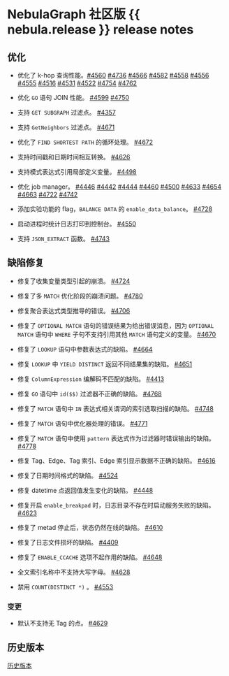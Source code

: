 # NebulaGraph 社区版 {{ nebula.release }} release notes

## 优化

- 优化了 k-hop 查询性能。[#4560](https://github.com/vesoft-inc/nebula/pull/4560) [#4736](https://github.com/vesoft-inc/nebula/pull/4736)  [#4566](https://github.com/vesoft-inc/nebula/pull/4566) [#4582](https://github.com/vesoft-inc/nebula/pull/4582) [#4558](https://github.com/vesoft-inc/nebula/pull/4558) [#4556](https://github.com/vesoft-inc/nebula/pull/4556) [#4555](https://github.com/vesoft-inc/nebula/pull/4555) [#4516](https://github.com/vesoft-inc/nebula/pull/4516) [#4531](https://github.com/vesoft-inc/nebula/pull/4531) [#4522](https://github.com/vesoft-inc/nebula/pull/4522) [#4754](https://github.com/vesoft-inc/nebula/pull/4754) [#4762](https://github.com/vesoft-inc/nebula/pull/4762)

- 优化 `GO` 语句 JOIN 性能。 [#4599](https://github.com/vesoft-inc/nebula/pull/4599) [#4750](https://github.com/vesoft-inc/nebula/pull/4750)

- 支持 `GET SUBGRAPH` 过滤点。 [#4357](https://github.com/vesoft-inc/nebula/pull/4357)

- 支持 `GetNeighbors` 过滤点。 [#4671](https://github.com/vesoft-inc/nebula/pull/4671)

- 优化了 `FIND SHORTEST PATH` 的循环处理。 [#4672](https://github.com/vesoft-inc/nebula/pull/4672)

- 支持时间戳和日期时间相互转换。 [#4626](https://github.com/vesoft-inc/nebula/pull/4526)

- 支持模式表达式引用局部定义变量。 [#4498](https://github.com/vesoft-inc/nebula/pull/4498)

- 优化 job manager。 [#4446](https://github.com/vesoft-inc/nebula/pull/4446) [#4442](https://github.com/vesoft-inc/nebula/pull/4442) [#4444](https://github.com/vesoft-inc/nebula/pull/4444) [#4460](https://github.com/vesoft-inc/nebula/pull/4460) [#4500](https://github.com/vesoft-inc/nebula/pull/4500) [#4633](https://github.com/vesoft-inc/nebula/pull/4633) [#4654](https://github.com/vesoft-inc/nebula/pull/4654) [#4663](https://github.com/vesoft-inc/nebula/pull/4663) [#4722](https://github.com/vesoft-inc/nebula/pull/4722) [#4742](https://github.com/vesoft-inc/nebula/pull/4742)

- 添加实验功能的 flag，<!--`TOSS` 的 `enable_toss` 和 -->`BALANCE DATA` 的 `enable_data_balance`。 [#4728](https://github.com/vesoft-inc/nebula/pull/4728)

- 启动进程时统计日志打印到控制台。 [#4550](https://github.com/vesoft-inc/nebula/pull/4550)

- 支持 `JSON_EXTRACT` 函数。 [#4743](https://github.com/vesoft-inc/nebula/pull/4743)


## 缺陷修复

- 修复了收集变量类型引起的崩溃。 [#4724](https://github.com/vesoft-inc/nebula/pull/4724)

- 修复了多 `MATCH` 优化阶段的崩溃问题。 [#4780](https://github.com/vesoft-inc/nebula/pull/4780)

- 修复聚合表达式类型推导的错误。 [#4706](https://github.com/vesoft-inc/nebula/pull/4706)

- 修复了 `OPTIONAL MATCH` 语句的错误结果为给出错误消息，因为 `OPTIONAL MATCH` 语句中 `WHERE` 子句不支持引用其他 `MATCH` 语句定义的变量。 [#4670](https://github.com/vesoft-inc/nebula/pull/4670)

- 修复了 `LOOKUP` 语句中参数表达式的缺陷。 [#4664](https://github.com/vesoft-inc/nebula/pull/4664)

- 修复 `LOOKUP` 中 `YIELD DISTINCT` 返回不同结果集的缺陷。 [#4651](https://github.com/vesoft-inc/nebula/pull/4651)

- 修复 `ColumnExpression` 编解码不匹配的缺陷。 [#4413](https://github.com/vesoft-inc/nebula/pull/4413)

- 修复 `GO` 语句中 `id($$)` 过滤器不正确的缺陷。  [#4768](https://github.com/vesoft-inc/nebula/pull/4768)

- 修复了 `MATCH` 语句中 `IN` 表达式相关谓词的索引选取扫描的缺陷。 [#4748](https://github.com/vesoft-inc/nebula/pull/4748)

- 修复了 `MATCH` 语句中优化器处理的错误。 [#4771](https://github.com/vesoft-inc/nebula/pull/4771)

- 修复了 `MATCH` 语句中使用 `pattern` 表达式作为过滤器时错误输出的缺陷。 [#4778](https://github.com/vesoft-inc/nebula/pull/4778)

- 修复 Tag、Edge、Tag 索引、Edge 索引显示数据不正确的缺陷。 [#4616](https://github.com/vesoft-inc/nebula/pull/4616)

- 修复了日期时间格式的缺陷。 [#4524](https://github.com/vesoft-inc/nebula/pull/4524)

- 修复 datetime 点返回值发生变化的缺陷。 [#4448](https://github.com/vesoft-inc/nebula/pull/4448)

- 修复开启 `enable_breakpad` 时，日志目录不存在时启动服务失败的缺陷。 [#4623](https://github.com/vesoft-inc/nebula/pull/4623)

- 修复了 metad 停止后，状态仍然在线的缺陷。 [#4610](https://github.com/vesoft-inc/nebula/pull/4610)

- 修复了日志文件损坏的缺陷。 [#4409](https://github.com/vesoft-inc/nebula/pull/4409)

- 修复了 `ENABLE_CCACHE` 选项不起作用的缺陷。 [#4648](https://github.com/vesoft-inc/nebula/pull/4648)

- 全文索引名称中不支持大写字母。 [#4628](https://github.com/vesoft-inc/nebula/pull/4628)

- 禁用 `COUNT(DISTINCT *)` 。 [#4553](https://github.com/vesoft-inc/nebula/pull/4553)

### 变更

- 默认不支持无 Tag 的点。 [#4629](https://github.com/vesoft-inc/nebula/pull/4629) 
  
## 历史版本

[历史版本](https://nebula-graph.com.cn/tags/release-note/)
